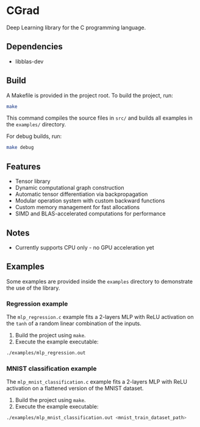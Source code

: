 # CGrad
Deep Learning library for the C programming language.

## Dependencies
- libblas-dev

## Build 

A Makefile is provided in the project root. To build the project, run:

```bash
make
```

This command compiles the source files in `src/` and builds all examples in the `examples/` directory.

For debug builds, run:

```bash
make debug
```

## Features
- Tensor library
- Dynamic computational graph construction
- Automatic tensor differentiation via backpropagation
- Modular operation system with custom backward functions
- Custom memory management for fast allocations
- SIMD and BLAS-accelerated computations for performance

## Notes
- Currently supports CPU only - no GPU acceleration yet

## Examples

Some examples are provided inside the `examples` directory to demonstrate the use of the library.

### Regression example
The `mlp_regression.c` example fits a 2-layers MLP with ReLU activation on the `tanh` of a random linear combination of the inputs.

1. Build the project using `make`.
2. Execute the example executable:

```bash
./examples/mlp_regression.out
```

### MNIST classification example
The `mlp_mnist_classification.c` example fits a 2-layers MLP with ReLU activation on a flattened version of the MNIST dataset.

1. Build the project using `make`.
2. Execute the example executable:

```bash
./examples/mlp_mnist_classification.out <mnist_train_dataset_path>
```
